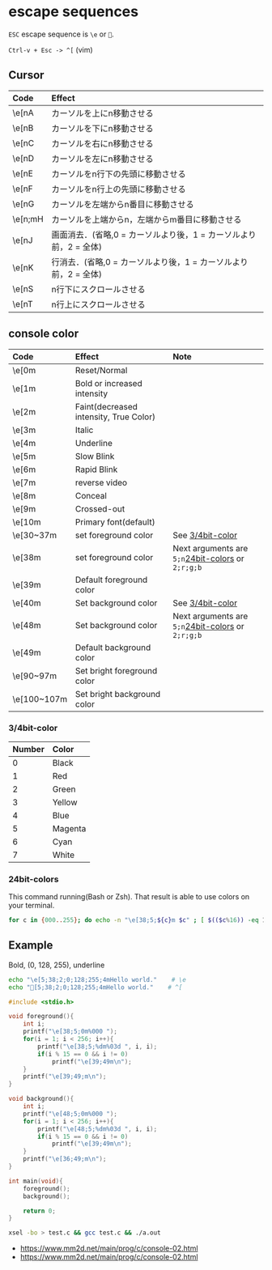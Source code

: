 # escape sequences

`ESC` escape sequence is `\e` or ``.

`Ctrl-v + Esc -> ^[` (vim)

## Cursor

|Code|Effect|
|:---|:---|
|\e[nA|カーソルを上にn移動させる|
|\e[nB|カーソルを下にn移動させる|
|\e[nC|カーソルを右にn移動させる|
|\e[nD|カーソルを左にn移動させる|
|\e[nE|カーソルをn行下の先頭に移動させる|
|\e[nF|カーソルをn行上の先頭に移動させる|
|\e[nG|カーソルを左端からn番目に移動させる|
|\e[n;mH|カーソルを上端からn，左端からm番目に移動させる|
|\e[nJ|画面消去．(省略,0 = カーソルより後，1 = カーソルより前，2 = 全体)|
|\e[nK|行消去．(省略,0 = カーソルより後，1 = カーソルより前，2 = 全体)|
|\e[nS|n行下にスクロールさせる|
|\e[nT|n行上にスクロールさせる|

## console color

|Code|Effect|Note|
|:---|:---|:---|
|\e[0m|Reset/Normal||
|\e[1m|Bold or increased intensity||
|\e[2m|Faint(decreased intensity, True Color)||
|\e[3m|Italic||
|\e[4m|Underline||
|\e[5m|Slow Blink||
|\e[6m|Rapid Blink||
|\e[7m|reverse video||
|\e[8m|Conceal||
|\e[9m|Crossed-out||
|\e[10m|Primary font(default)||
|\e[30~37m|set foreground color|See [3/4bit-color](#3/4bit-color)|
|\e[38m|set foreground color|Next arguments are `5;n`[24bit-colors](#24bit-colors) or `2;r;g;b`|
|\e[39m|Default foreground color||
|\e[40m|Set background color|See [3/4bit-color](#3/4bit-color)|
|\e[48m|Set background color|Next arguments are `5;n`[24bit-colors](#24bit-colors) or `2;r;g;b`|
|\e[49m|Default background color||
|\e[90~97m|Set bright foreground color||
|\e[100~107m|Set bright background color||

### 3/4bit-color

|Number|Color|
|:---|:---|
|0|Black|
|1|Red|
|2|Green|
|3|Yellow|
|4|Blue|
|5|Magenta|
|6|Cyan|
|7|White|

### 24bit-colors

This command running(Bash or Zsh). That result is able to use colors on your terminal.

```zsh
for c in {000..255}; do echo -n "\e[38;5;${c}m $c" ; [ $(($c%16)) -eq 15 ] && echo;done;echo
```

## Example

Bold, (0, 128, 255), underline

```bash
echo "\e[5;38;2;0;128;255;4mHello world."    # \e
echo "[5;38;2;0;128;255;4mHello world."    # ^[
```

```c
#include <stdio.h>

void foreground(){
    int i;
    printf("\e[38;5;0m%000 ");
    for(i = 1; i < 256; i++){
        printf("\e[38;5;%dm%03d ", i, i);
        if(i % 15 == 0 && i != 0)
            printf("\e[39;49m\n");
    }
    printf("\e[39;49;m\n");
}

void background(){
    int i;
    printf("\e[48;5;0m%000 ");
    for(i = 1; i < 256; i++){
        printf("\e[48;5;%dm%03d ", i, i);
        if(i % 15 == 0 && i != 0)
            printf("\e[39;49m\n");
    }
    printf("\e[36;49;m\n");
}

int main(void){
    foreground();
    background();

    return 0;
}
```

```bash
xsel -bo > test.c && gcc test.c && ./a.out
```

- <https://www.mm2d.net/main/prog/c/console-02.html>
- <https://www.mm2d.net/main/prog/c/console-02.html>